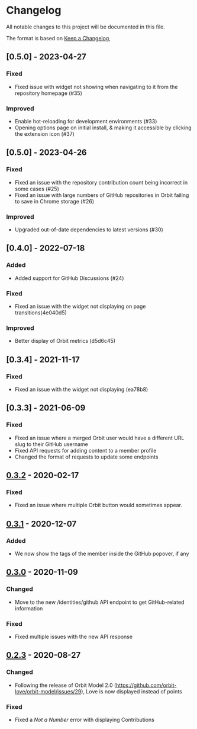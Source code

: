 # Changelog

All notable changes to this project will be documented in this file.

The format is based on [Keep a Changelog](https://keepachangelog.com/en/1.0.0/),

## [0.5.0] - 2023-04-27

### Fixed

- Fixed issue with widget not showing when navigating to it from the repository homepage (#35)

### Improved

- Enable hot-reloading for development environments (#33)
- Opening options page on initial install, & making it accessible by clicking the extension icon (#37)

## [0.5.0] - 2023-04-26

### Fixed

- Fixed an issue with the repository contribution count being incorrect in some cases (#25)
- Fixed an issue with large numbers of GitHub repositories in Orbit failing to save in Chrome storage (#26)

### Improved

- Upgraded out-of-date dependencies to latest versions (#30)

## [0.4.0] - 2022-07-18

### Added

- Added support for GitHub Discussions (#24)

### Fixed

- Fixed an issue with the widget not displaying on page transitions(4e040d5)

### Improved

- Better display of Orbit metrics (d5d6c45)

## [0.3.4] - 2021-11-17

### Fixed

- Fixed an issue with the widget not displaying (ea78b8)

## [0.3.3] - 2021-06-09

### Fixed

- Fixed an issue where a merged Orbit user would have a different URL slug to their GitHub username
- Fixed API requests for adding content to a member profile
- Changed the format of requests to update some endpoints

## [0.3.2] - 2020-02-17

### Fixed

- Fixed an issue where multiple Orbit button would sometimes appear.

## [0.3.1] - 2020-12-07

### Added

- We now show the tags of the member inside the GitHub popover, if any

## [0.3.0] - 2020-11-09

### Changed

- Move to the new /identities/github API endpoint to get GitHub-related information

### Fixed

- Fixed multiple issues with the new API response

## [0.2.3] - 2020-08-27

### Changed

- Following the release of Orbit Model 2.0 (https://github.com/orbit-love/orbit-model/issues/29), Love is now displayed instead of points

### Fixed

- Fixed a _Not a Number_ error with displaying Contributions

[0.3.2]: https://github.com/orbit-love/orbit-browser-extension/releases/tag/v0.3.2
[0.3.1]: https://github.com/orbit-love/orbit-browser-extension/releases/tag/v0.3.1
[0.3.0]: https://github.com/orbit-love/orbit-browser-extension/releases/tag/v0.3.0
[0.2.3]: https://github.com/orbit-love/orbit-browser-extension/releases/tag/v0.2.3
